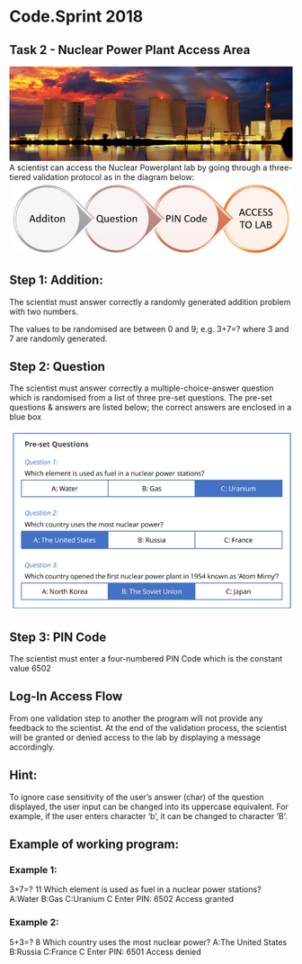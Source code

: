 # Code.Sprint 2018

## Task 2 - Nuclear Power Plant Access Area 

<div align="center">
  <img src="images/PowerPlant.png">
</div>
A scientist can access the Nuclear Powerplant lab by going through a three-tiered validation protocol as in the diagram below: 
<div align="center">
  <img src="images/Schame.png">
</div>

## Step 1: Addition:

The scientist must answer correctly a randomly generated addition problem with two numbers.

The values to be randomised are between 0 and 9; e.g. 3+7=? where 3 and 7 are randomly generated.

## Step 2: Question
The scientist must answer correctly a multiple-choice-answer question which is randomised from a list of three pre-set questions. The pre-set questions & answers are listed below; the correct answers are enclosed in a blue box
<div align="center">
  <img src="images/Questions.png">
</div>

## Step 3: PIN Code
The scientist must enter a four-numbered PIN Code which is the constant value 6502

## Log-In Access Flow
From one validation step to another the program will not provide any feedback to the scientist. At the end of the validation process, the scientist will be granted or denied access to the lab by displaying a message accordingly.

## Hint:
To ignore case sensitivity of the user’s answer (char) of the question displayed, the user input can be changed into its uppercase equivalent. For example, if the user enters character ‘b’, it can be changed to character ‘B’.

## Example of working program:

### Example 1:

3+7=?
11
Which element is used as fuel in a nuclear power stations?
A:Water
B:Gas
C:Uranium
C
Enter PIN:
6502
Access granted
 
### Example 2:

5+3=?
8
Which country uses the most nuclear power?
A:The United States
B:Russia
C:France
C
Enter PIN:
6501
Access denied